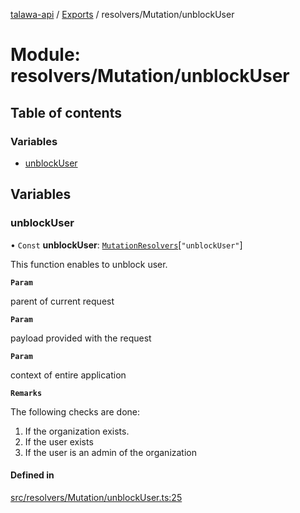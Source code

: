 [talawa-api](../README.md) / [Exports](../modules.md) / resolvers/Mutation/unblockUser

# Module: resolvers/Mutation/unblockUser

## Table of contents

### Variables

- [unblockUser](resolvers_Mutation_unblockUser.md#unblockuser)

## Variables

### unblockUser

• `Const` **unblockUser**: [`MutationResolvers`](types_generatedGraphQLTypes.md#mutationresolvers)[``"unblockUser"``]

This function enables to unblock user.

**`Param`**

parent of current request

**`Param`**

payload provided with the request

**`Param`**

context of entire application

**`Remarks`**

The following checks are done:
1. If the organization exists.
2. If the user exists
3. If the user is an admin of the organization

#### Defined in

[src/resolvers/Mutation/unblockUser.ts:25](https://github.com/PalisadoesFoundation/talawa-api/blob/3677888/api/resolvers/Mutation/unblockUser.ts#L25)
